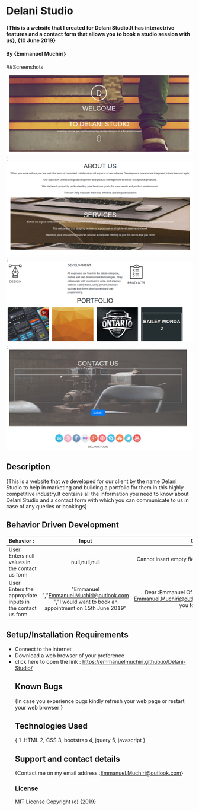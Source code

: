 # Delani Studio

#### {This is a website that I created for Delani Studio.It has interactrive features and a contact form that allows you to book a studio session with us}, {10 June 2019}

#### By **{Emmanuel Muchiri}**

##Screenshots

![homepage](images/screenshots/homepage.png);
![About Us](images/screenshots/page2.png);
![Portfolio](images/screenshots/page3.png);
![Contact Us](images/screenshots/contactus.png)

## Description

{This is a website that we developed for our client by the name Delani Studio to help in marketing and building a portfolio for them in this highly competitive industry.It contains all the information you need to know about Delani Studio and a contact form with which you can communicate to us in case of any queries or bookings}

## Behavior Driven Development

| Behavior :      | Input | Output example |
| :--- |    :----: |  ---: |
| User Enters null values in the contact us form| null,null,null|Cannot insert empty fields please type again |
| User Enters the appropriate inputs in the contact us form| "Emmanuel ","Emmanuel.Muchiri@outlook.com ","I would want to book an appointment on 15th June 2019"| Dear :Emmanuel Of Email Address : Emmanuel.Muchiri@outlook.com;Thank you for contacting us|


## Setup/Installation Requirements

-   Connect to the internet
-   Download a web browser of your preference
-   click here to open the link : <https://emmanuelmuchiri.github.io/Delani-Studio/>
    ## Known Bugs
    {In case you experience bugs kindly refresh your web page or restart your web browser }
    ## Technologies Used
    { 1 .HTML
      2, CSS
      3, bootstrap
      4, jquery
      5, javascript
    }
    ## Support and contact details
    {Contact me on my email address :Emmanuel.Muchiri@outlook.com}
    ### License
    MIT License
    Copyright (c) {2019}
